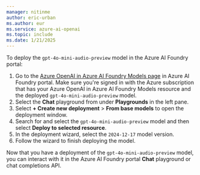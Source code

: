 ```yaml
---
manager: nitinme
author: eric-urban
ms.author: eur
ms.service: azure-ai-openai
ms.topic: include
ms.date: 1/21/2025
---
```


To deploy the `gpt-4o-mini-audio-preview` model in the Azure AI Foundry portal:
1. Go to the [Azure OpenAI in Azure AI Foundry Models page](https://ai.azure.com/resource/overview) in Azure AI Foundry portal. Make sure you're signed in with the Azure subscription that has your Azure OpenAI in Azure AI Foundry Models resource and the deployed `gpt-4o-mini-audio-preview` model.
1. Select the **Chat** playground from under **Playgrounds** in the left pane.
1. Select **+ Create new deployment** > **From base models** to open the deployment window. 
1. Search for and select the `gpt-4o-mini-audio-preview` model and then select **Deploy to selected resource**.
1. In the deployment wizard, select the `2024-12-17` model version.
1. Follow the wizard to finish deploying the model.

Now that you have a deployment of the `gpt-4o-mini-audio-preview` model, you can interact with it in the Azure AI Foundry portal **Chat** playground or chat completions API.
